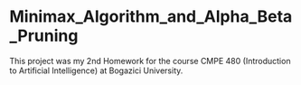 # Minimax_Algorithm_and_Alpha_Beta_Pruning
This project was my 2nd Homework for the course CMPE 480 (Introduction to Artificial Intelligence) at Bogazici University.
